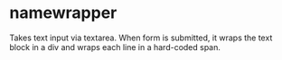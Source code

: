 # namewrapper

Takes text input via textarea. When form is submitted, it wraps the text block in a div and wraps each line in a hard-coded span.
